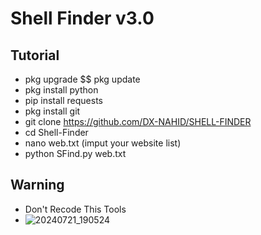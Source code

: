 # Shell Finder v3.0

## Tutorial 

- pkg upgrade $$ pkg update
- pkg install python
- pip install requests
- pkg install git
- git clone https://github.com/DX-NAHID/SHELL-FINDER
- cd Shell-Finder
- nano web.txt (imput your website list)
- python SFind.py web.txt

## Warning

- Don't Recode This Tools
- ![20240721_190524](https://github.com/user-attachments/assets/f148c568-fb7c-4e44-b628-327f3fdc0093)
